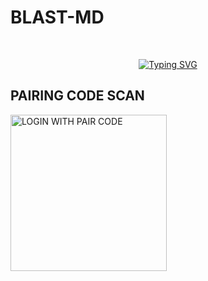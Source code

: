 #    BLAST-MD   #
<br>
 </p>
    <p align="center">
<a href="https://git.io/typing-svg"><img src="https://readme-typing-svg.demolab.com?font=EB+Garamond&weight=800&size=28&duration=4000&pause=1000&random=false&width=435&lines=WELCOME+TO+BLAST-MD;MULTI-DEVICE+WHATSAPP+BOT;DEVELOPED+BY;DENZO-UCHIWA , CYBER GHOST." alt="Typing SVG" /></a>

 
 
##  PAIRING CODE SCAN
<a href="https://pair-web-public.koyeb.app/"><img src="https://pair-web-public.koyeb.app/" alt="LOGIN WITH PAIR CODE" width="250"></a>


